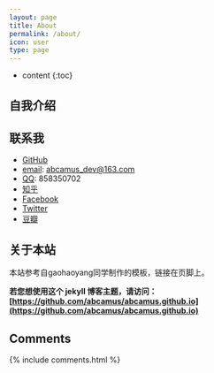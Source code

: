 ```yaml
---
layout: page
title: About
permalink: /about/
icon: user
type: page
---
```


* content
{:toc}

## 自我介绍

## 联系我

* [GitHub]()
* [email](): abcamus_dev@163.com
* [QQ](): 858350702
* [知乎]()
* [Facebook]()
* [Twitter]()
* [豆瓣]()

## 关于本站
本站参考自gaohaoyang同学制作的模板，链接在页脚上。

**若您想使用这个 jekyll 博客主题，请访问：[https://github.com/abcamus/abcamus.github.io](https://github.com/abcamus/abcamus.github.io)**

## Comments

{% include comments.html %}
